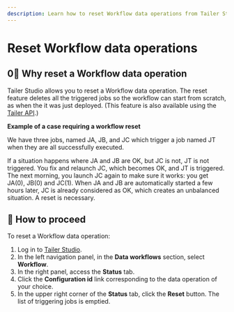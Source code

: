 ```yaml
---
description: Learn how to reset Workflow data operations from Tailer Studio.
---
```


# Reset Workflow data operations

## 0⃣ Why reset a Workflow data operation

Tailer Studio allows you to reset a Workflow data operation. The reset feature deletes all the triggered jobs so the workflow can start from scratch, as when the it was just deployed. \(This feature is also available using the [Tailer API](../tailer-api/api-features.md#resetting-a-workflow).\)

**Example of a case requiring a workflow reset**

We have three jobs, named JA, JB, and JC which trigger a job named JT when they are all successfully executed.

If a situation happens where JA and JB are OK, but JC is not, JT is not triggered. You fix and relaunch JC, which becomes OK, and JT is triggered. The next morning, you launch JC again to make sure it works: you get JA\(0\), JB\(0\) and JC\(1\). When JA and JB are automatically started a few hours later, JC is already considered as OK, which creates an unbalanced situation. A reset is necessary.

## 🔢 How to proceed

To reset a Workflow data operation:

1. Log in to [Tailer Studio](https://jarvis-platform.io/sign-in?redirect=%2F&__hstc=57968821.199e85015347f5cf00c120e5932c4c81.1601276395705.1601469338939.1601472992239.17&__hssc=57968821.4.1601472992239&__hsfp=649433320).
2. In the left navigation panel, in the **Data workflows** section, select **Workflow**.
3. In the right panel, access the **Status** tab.
4. Click the **Configuration id** link corresponding to the data operation of your choice.
5. In the upper right corner of the **Status** tab, click the **Reset** button. The list of triggering jobs is emptied.

